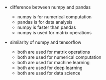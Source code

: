 - difference between numpy and pandas
    - numpy is for numerical computation
    - pandas is for data analysis
    - numpy is faster than pandas
    - numpy is used for matrix operations

- similarity of numpy and tensorflow
    - both are used for matrix operations
    - both are used for numerical computation
    - both are used for machine learning
    - both are used for deep learning
    - both are used for data science
    
